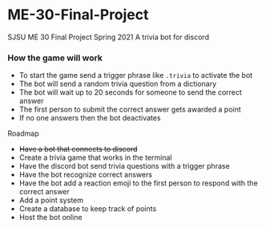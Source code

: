 # ME-30-Final-Project
 SJSU ME 30 Final Project Spring 2021
 A trivia bot for discord
 
 ### How the game will work
 - To start the game send a trigger phrase like `.trivia` to activate the bot
 - The bot will send a random trivia question from a dictionary
 - The bot will wait up to 20 seconds for someone to send the correct answer
 - The first person to submit the correct answer gets awarded a point
 - If no one answers then the bot deactivates



Roadmap
- ~~Have a bot that connects to discord~~
- Create a trivia game that works in the terminal
- Have the discord bot send trivia questions with a trigger phrase
- Have the bot recognize correct answers
- Have the bot add a reaction emoji to the first person to respond with the correct answer
- Add a point system
- Create a database to keep track of points
- Host the bot online
